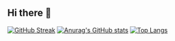 ## Hi there 👋

<!--
**CarlosanL/CarlosanL** is a ✨ _special_ ✨ repository because its `README.md` (this file) appears on your GitHub profile.

Here are some ideas to get you started:

- 🔭 I’m currently working on ...
- 🌱 I’m currently learning ...
- 👯 I’m looking to collaborate on ...
- 🤔 I’m looking for help with ...
- 💬 Ask me about ...
- 📫 How to reach me: ...
- 😄 Pronouns: ...
- ⚡ Fun fact: ...
-->
[![GitHub Streak](https://streak-stats.demolab.com?user=CarlosanL&theme=transparent)](https://git.io/streak-stats)
[![Anurag's GitHub stats](https://github-readme-stats.vercel.app/api?username=CarlosanL&theme=tokyonight)](https://github.com/anuraghazra/github-readme-stats)
[![Top Langs](https://github-readme-stats.vercel.app/api/top-langs/?username=CarlosanL&theme=tokyonight)](https://github.com/anuraghazra/github-readme-stats)
